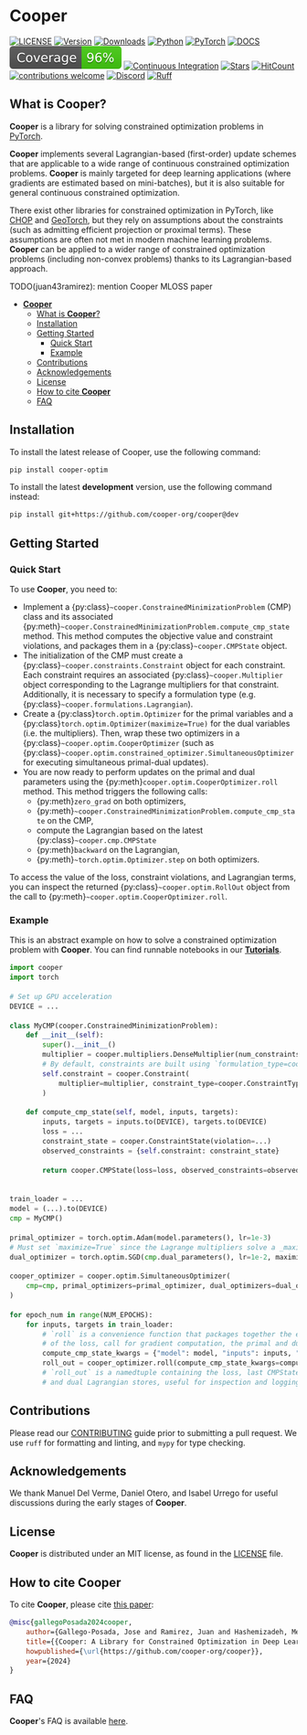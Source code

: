# **Cooper**

[![LICENSE](https://img.shields.io/pypi/l/cooper-optim)](https://github.com/cooper-org/cooper/tree/master/LICENSE)
[![Version](https://img.shields.io/pypi/v/cooper-optim?label=version)](https://pypi.python.org/pypi/cooper-optim)
[![Downloads](https://img.shields.io/pepy/dt/cooper-optim?color=blue)](https://pypi.python.org/pypi/cooper-optim)
[![Python](https://img.shields.io/pypi/pyversions/cooper-optim?label=Python&logo=python&logoColor=white)](https://pypi.python.org/pypi/cooper-optim)
[![PyTorch](https://img.shields.io/badge/PyTorch-1.13.1+-EE4C2C?logo=pytorch)](https://pytorch.org/docs/stable/index.html)
[![DOCS](https://img.shields.io/readthedocs/cooper)](https://cooper.readthedocs.io/en/latest/?version=latest)
[![Coverage badge](https://raw.githubusercontent.com/cooper-org/cooper/python-coverage-comment-action-data/badge.svg)](https://github.com/cooper-org/cooper/tree/python-coverage-comment-action-data)
[![Continuous Integration](https://github.com/cooper-org/cooper/actions/workflows/ci.yml/badge.svg)](https://github.com/cooper-org/cooper/actions/workflows/ci.yml)
[![Stars](https://img.shields.io/github/stars/cooper-org/cooper)](https://github.com/cooper-org/cooper)
[![HitCount](https://img.shields.io/endpoint?url=https://hits.dwyl.com/cooper-org/cooper.json&color=brightgreen)](https://cooper.readthedocs.io/en/latest/?version=latest)
[![contributions welcome](https://img.shields.io/badge/contributions-welcome-brightgreen)](https://github.com/cooper-org/cooper/issues)
[![Discord](https://img.shields.io/badge/Discord-5865F2?logo=discord&logoColor=white)](https://discord.gg/Aq5PjH8m6E)
[![Ruff](https://img.shields.io/endpoint?url=https://raw.githubusercontent.com/astral-sh/ruff/main/assets/badge/v2.json)](https://github.com/astral-sh/ruff)

## What is **Cooper**?

**Cooper** is a library for solving constrained optimization problems in [PyTorch](https://github.com/pytorch/pytorch).

**Cooper** implements several Lagrangian-based (first-order) update schemes that are applicable to a wide range of continuous constrained optimization problems. **Cooper** is mainly targeted for deep learning applications (where gradients are estimated based on mini-batches), but it is also suitable for general continuous constrained optimization.

There exist other libraries for constrained optimization in PyTorch, like [CHOP](https://github.com/openopt/chop) and [GeoTorch](https://github.com/Lezcano/geotorch), but they rely on assumptions about the constraints (such as admitting efficient projection or proximal terms). These assumptions are often not met in modern machine learning problems. **Cooper** can be applied to a wider range of constrained optimization problems (including non-convex problems) thanks to its Lagrangian-based approach.

TODO(juan43ramirez): mention Cooper MLOSS paper

- [**Cooper**](#cooper)
  - [What is **Cooper**?](#what-is-cooper)
  - [Installation](#installation)
  - [Getting Started](#getting-started)
    - [Quick Start](#quick-start)
    - [Example](#example)
  - [Contributions](#contributions)
  - [Acknowledgements](#acknowledgements)
  - [License](#license)
  - [How to cite **Cooper**](#how-to-cite-cooper)
  - [FAQ](#faq)


## Installation

To install the latest release of Cooper, use the following command:

```bash
pip install cooper-optim
```

To install the latest **development** version, use the following command instead:

```bash
pip install git+https://github.com/cooper-org/cooper@dev
```

## Getting Started


### Quick Start

To use **Cooper**, you need to:

- Implement a {py:class}`~cooper.ConstrainedMinimizationProblem` (CMP) class and its associated {py:meth}`~cooper.ConstrainedMinimizationProblem.compute_cmp_state` method. This method computes the objective value and constraint violations, and packages them in a {py:class}`~cooper.CMPState` object.
- The initialization of the CMP must create a {py:class}`~cooper.constraints.Constraint` object for each constraint. Each constraint requires an associated {py:class}`~cooper.Multiplier` object corresponding to the Lagrange multipliers for that constraint. Additionally, it is necessary to specify a formulation type (e.g. {py:class}`~cooper.formulations.Lagrangian`).
- Create a {py:class}`torch.optim.Optimizer` for the primal variables and a {py:class}`torch.optim.Optimizer(maximize=True)` for the dual variables (i.e. the multipliers). Then, wrap these two optimizers in a {py:class}`~cooper.optim.CooperOptimizer` (such as {py:class}`~cooper.optim.constrained_optimizer.SimultaneousOptimizer` for executing simultaneous primal-dual updates).
- You are now ready to perform updates on the primal and dual parameters using the {py:meth}`cooper.optim.CooperOptimizer.roll` method. This method triggers the following calls:
  - {py:meth}`zero_grad` on both optimizers,
  - {py:meth}`~cooper.ConstrainedMinimizationProblem.compute_cmp_state` on the CMP,
  - compute the Lagrangian based on the latest {py:class}`~cooper.cmp.CMPState`
  - {py:meth}`backward` on the Lagrangian,
  - {py:meth}`~torch.optim.Optimizer.step` on both optimizers.

To access the value of the loss, constraint violations, and Lagrangian terms, you can inspect the returned {py:class}`~cooper.optim.RollOut` object from the call to {py:meth}`~cooper.optim.CooperOptimizer.roll`.

### Example

This is an abstract example on how to solve a constrained optimization problem with
**Cooper**. You can find runnable notebooks in our [**Tutorials**](https://cooper.readthedocs.io/en/master/notebooks/index.html).

```python
import cooper
import torch

# Set up GPU acceleration
DEVICE = ...

class MyCMP(cooper.ConstrainedMinimizationProblem):
    def __init__(self):
        super().__init__()
        multiplier = cooper.multipliers.DenseMultiplier(num_constraints=..., device=DEVICE)
        # By default, constraints are built using `formulation_type=cooper.formulations.Lagrangian`
        self.constraint = cooper.Constraint(
            multiplier=multiplier, constraint_type=cooper.ConstraintType.INEQUALITY
        )

    def compute_cmp_state(self, model, inputs, targets):
        inputs, targets = inputs.to(DEVICE), targets.to(DEVICE)
        loss = ...
        constraint_state = cooper.ConstraintState(violation=...)
        observed_constraints = {self.constraint: constraint_state}

        return cooper.CMPState(loss=loss, observed_constraints=observed_constraints)


train_loader = ...
model = (...).to(DEVICE)
cmp = MyCMP()

primal_optimizer = torch.optim.Adam(model.parameters(), lr=1e-3)
# Must set `maximize=True` since the Lagrange multipliers solve a _maximization_ problem
dual_optimizer = torch.optim.SGD(cmp.dual_parameters(), lr=1e-2, maximize=True)

cooper_optimizer = cooper.optim.SimultaneousOptimizer(
    cmp=cmp, primal_optimizers=primal_optimizer, dual_optimizers=dual_optimizer
)

for epoch_num in range(NUM_EPOCHS):
    for inputs, targets in train_loader:
        # `roll` is a convenience function that packages together the evaluation
        # of the loss, call for gradient computation, the primal and dual updates and zero_grad
        compute_cmp_state_kwargs = {"model": model, "inputs": inputs, "targets": targets}
        roll_out = cooper_optimizer.roll(compute_cmp_state_kwargs=compute_cmp_state_kwargs)
        # `roll_out` is a namedtuple containing the loss, last CMPState, and the primal
        # and dual Lagrangian stores, useful for inspection and logging
```

## Contributions

Please read our [CONTRIBUTING](https://cooper.readthedocs.io/en/master/notebooks/CONTRIBUTING.html) guide prior to submitting a pull request. We use `ruff` for formatting and linting, and `mypy` for type checking.

## Acknowledgements

We thank Manuel Del Verme, Daniel Otero, and Isabel Urrego for useful discussions during the early stages of **Cooper**.

## License

**Cooper** is distributed under an MIT license, as found in the
[LICENSE](https://github.com/cooper-org/cooper/tree/master/LICENSE) file.

## How to cite **Cooper**

To cite **Cooper**, please cite [this paper](link-to-paper):

```bibtex
@misc{gallegoPosada2024cooper,
    author={Gallego-Posada, Jose and Ramirez, Juan and Hashemizadeh, Meraj and Lacoste-Julien, Simon},
    title={{Cooper: A Library for Constrained Optimization in Deep Learning}},
    howpublished={\url{https://github.com/cooper-org/cooper}},
    year={2024}
}
```

## FAQ

**Cooper**'s FAQ is available [here](https://cooper.readthedocs.io/en/latest/faq.html).
